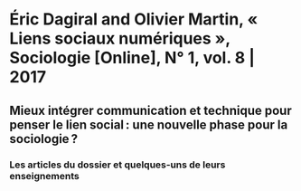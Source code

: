 # Éric Dagiral and Olivier Martin, « Liens sociaux numériques », Sociologie [Online], N° 1, vol. 8 |  2017


## Mieux intégrer communication et technique pour penser le lien social : une nouvelle phase pour la sociologie ?

### Les articles du dossier et quelques‑uns de leurs enseignements